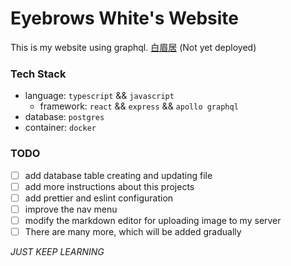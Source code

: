 # Eyebrows White's Website

This is my website using graphql. [白眉居](https://www.eyebrow.top) (Not yet deployed)

### Tech Stack

- language: `typescript` && `javascript`
  - framework: `react` && `express` && `apollo graphql`
- database: `postgres`
- container: `docker`

### TODO

* [ ] add database table creating and updating file
* [ ] add more instructions about this projects
* [ ] add prettier and eslint configuration
* [ ] improve the nav menu
* [ ] modify the markdown editor for uploading image to my server
* [ ] There are many more, which will be added gradually

*JUST KEEP LEARNING*
